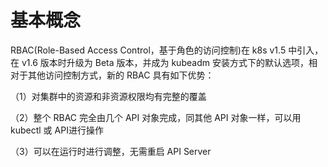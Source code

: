 # 基本概念

RBAC(Role-Based Access Control，基于角色的访问控制)在 k8s v1.5 中引入，在 v1.6 版本时升级为 Beta 版本，并成为 kubeadm 安装方式下的默认选项，相对于其他访问控制方式，新的 RBAC 具有如下优势：

（1）对集群中的资源和非资源权限均有完整的覆盖

（2）整个 RBAC 完全由几个 API 对象完成，同其他 API 对象一样，可以用 kubectl 或 API进行操作

（3）可以在运行时进行调整，无需重启 API Server









